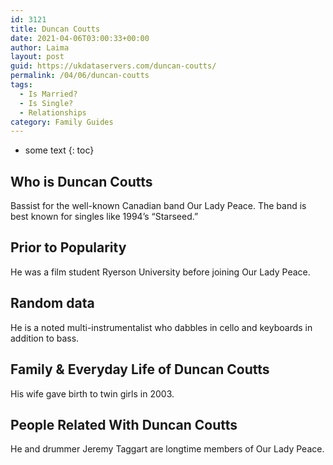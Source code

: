 ```yaml
---
id: 3121
title: Duncan Coutts
date: 2021-04-06T03:00:33+00:00
author: Laima
layout: post
guid: https://ukdataservers.com/duncan-coutts/
permalink: /04/06/duncan-coutts
tags:
  - Is Married?
  - Is Single?
  - Relationships
category: Family Guides
---
```


* some text
{: toc}


## Who is Duncan Coutts
                  
                  
                  
Bassist for the well-known Canadian band Our Lady Peace. The band is best known for singles like 1994&#8217;s &#8220;Starseed.&#8221;
                  
              
            
              
            
                
                
                
## Prior to Popularity
                  
                  
                  
He was a film student Ryerson University before joining Our Lady Peace.
                  
              
            
              
            
                
                
                
## Random data
                  
                  
                  
He is a noted multi-instrumentalist who dabbles in cello and keyboards in addition to bass.
                  
              
            
              
            
                
                
                
## Family & Everyday Life of Duncan Coutts
                  
                  
                  
His wife gave birth to twin girls in 2003.
                  
              
            
              
            
                
                
                
## People Related With Duncan Coutts
                  
                  
                  
He and drummer Jeremy Taggart are longtime members of Our Lady Peace.
                  
              
            
              
            
                
              
            
              
              
            
            
              
            
          
          
          